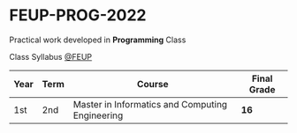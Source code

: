 # FEUP-PROG-2022
Practical work developed in **Programming** Class

Class Syllabus [@FEUP](https://sigarra.up.pt/feup/en/ucurr_geral.ficha_uc_view?pv_ocorrencia_id=459468)

| **Year** | **Term**  | **Course** | **Final Grade** |
|   ---    |    ---    |    ---     |    ---          |
| 1st | 2nd | Master in Informatics and Computing Engineering| **16** |
